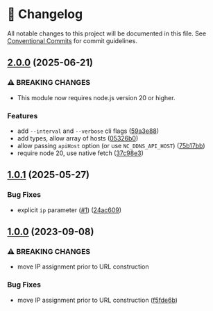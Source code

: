 <!-- markdownlint-disable --><!-- textlint-disable -->

# 📓 Changelog

All notable changes to this project will be documented in this file. See
[Conventional Commits](https://conventionalcommits.org) for commit guidelines.

## [2.0.0](https://github.com/rexxars/namecheap-dns-updater/compare/v1.0.1...v2.0.0) (2025-06-21)

### ⚠ BREAKING CHANGES

- This module now requires node.js version 20 or higher.

### Features

- add `--interval` and `--verbose` cli flags ([59a3e88](https://github.com/rexxars/namecheap-dns-updater/commit/59a3e8827b2b063108b95b726714c56293330786))
- add types, allow array of hosts ([05326b0](https://github.com/rexxars/namecheap-dns-updater/commit/05326b039efb61eb1382f696d1284ac8e5a6cf5c))
- allow passing `apiHost` option (or use `NC_DDNS_API_HOST`) ([75b17bb](https://github.com/rexxars/namecheap-dns-updater/commit/75b17bbd65afc764215ab57c608d11e13d7bd408))
- require node 20, use native fetch ([37c98e3](https://github.com/rexxars/namecheap-dns-updater/commit/37c98e30b223b7379e24f2c891ef5f20fa8a0e29))

## [1.0.1](https://github.com/rexxars/namecheap-dns-updater/compare/v1.0.0...v1.0.1) (2025-05-27)

### Bug Fixes

- explicit `ip` parameter ([#1](https://github.com/rexxars/namecheap-dns-updater/issues/1)) ([24ac609](https://github.com/rexxars/namecheap-dns-updater/commit/24ac609715255f5b8311b008b41d9882e7bc2b07))

## [1.0.0](https://github.com/rexxars/namecheap-dns-updater/compare/v0.0.1...v1.0.0) (2023-09-08)

### ⚠ BREAKING CHANGES

- move IP assignment prior to URL construction

### Bug Fixes

- move IP assignment prior to URL construction ([f5fde6b](https://github.com/rexxars/namecheap-dns-updater/commit/f5fde6b072945a77d14f1817521ddb2242233a0c))
